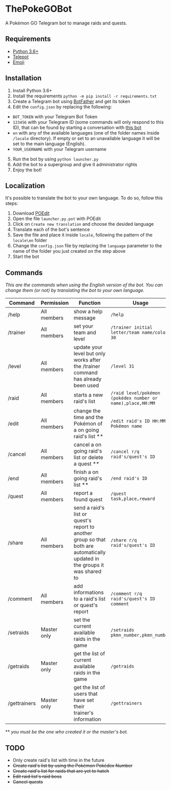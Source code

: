 # ThePokeGOBot
A Pokémon GO Telegram bot to manage raids and quests.
## Requirements
- [Python 3.6+](https://www.python.org/downloads/)
- [Telepot](https://github.com/nickoala/telepot)
- [Emoji](https://github.com/carpedm20/emoji/)

## Installation
1. Install Python 3.6+
2. Install the requirements
`python -m pip install -r requirements.txt`
4. Create a Telegram bot using [BotFather](https://telegram.me/botfather) and get its token
3. Edit the `config.json` by replacing the following:

- `BOT_TOKEN` with your Telegram Bot Token
- `123456` with your Telegram ID (some commands will only respond to this ID), that can be found by starting a conversation with [this bot](https://telegram.me/getidsbot)
- `en` with any of the available languages (one of the folder names inside `/locale` directory). If empty or set to an unavailable language it will be set to the main language (English).
- `YOUR_USERNAME` with your Telegram username
5. Run the bot by using `python launcher.py`
6. Add the bot to a supergroup and give it administrator rights
7. Enjoy the bot!

## Localization
It's possible to translate the bot to your own language. To do so, follow this steps:

1. Download [POEdit](https://poedit.net/)
2. Open the file `launcher.py.pot` with POEdit
3. Click on `Create new translation` and choose the desided language
4. Translate each of the bot's sentence
5. Save the file and place it inside `locale`, following the pattern of the `locale\en` folder
6. Change the `config.json` file by replacing the `language` parameter to the name of the folder you just created on the step above
7. Start the bot

## Commands
*This are the commands when using the English version of the bot. You can change them (or not) by translating the bot to your own language.*

|    Command   	|  Permission 	| Function 	| Usage 	|
|---------------|---------------|-----------|-----------|
| /help         | All members   |show a help message|`/help`|
| /trainer     	| All members 	|set your team and level|`/trainer initial letter/team name/color 30`|
| /level       	| All members 	|update your level but only works after the /trainer command has already been used|`/level 31`|
| /raid        	| All members 	|starts a new raid's list|`/raid level/pokémon (pokédex number or name),place,HH:MM`|
| /edit        	| All members 	|change the time and the Pokémon of a on going raid's list ** |`/edit raid's ID HH:MM Pokémon name`|
| /cancel      	| All members 	|cancel a on going raid's list or delete a quest ** |`/cancel r/q raid's/quest's ID`|
| /end         	| All members 	|finish a on going raid's list ** |`/end raid's ID`|
| /quest       	| All members 	|report a found quest|`/quest task,place,reward`|
| /share       	| All members 	|send a raid's list or quest's report to another group so that both are automatically updated in the groups it was shared to|`/share r/q raid's/quest's ID`|
| /comment     	| All members 	|add informations to a raid's list or quest's report|`/comment r/q raid's/quest's ID comment`|
| /setraids    	| Master only 	|set the current available raids in the game|`/setraids pkmn_number,pkmn_number`|
| /getraids    	| Master only 	|get the list of current available raids in the game|`/getraids`|
| /gettrainers 	| Master only 	|get the list of users that have set their trainer's information|`/gettrainers`|

** *you must be the one who created it or the master's bot.*

## TODO
- Only create raid's list with time in the future
- ~~Create raid's list by using the Pokémon Pokédex Number~~
- ~~Create raid's list for raids that are yet to hatch~~
- ~~Edit raid list's raid boss~~
- ~~Cancel quests~~
